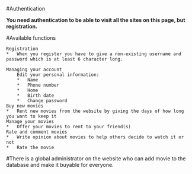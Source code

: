 #Authentication

**You need authentication to be able to visit all the sites on this page, but registration.**

#Available functions

    Registration
	*	When you register you have to give a non-existing username and password which is at least 6 character long.
    
	Managing your account
		Edit your personal information:
		*	Name
		*	Phone number
		*	Home
		*	Birth date
		*	Change password
	Buy new movies
	*	Rent new movies from the website by giving the days of how long you want to keep it
	Manage your movies
	*	Offer your movies to rent to your friend(s)
	Rate and comment movies
	*	Write opinion about movies to help others decide to watch it or not
	*	Rate the movie


#There is a global administrator on the website who can add movie to the database and make it buyable for everyone.
